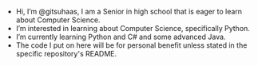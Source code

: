 - Hi, I’m @gitsuhaas, I am a Senior in high school that is eager to learn about Computer Science.
- I’m interested in learning about Computer Science, specifically Python.
- I’m currently learning Python and C# and some advanced Java.
- The code I put on here will be for personal benefit unless stated in the specific repository's README.
